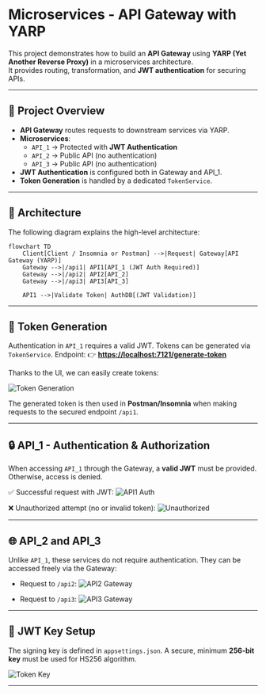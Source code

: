 # Microservices - API Gateway with YARP

This project demonstrates how to build an **API Gateway** using **YARP (Yet Another Reverse Proxy)** in a microservices architecture.  
It provides routing, transformation, and **JWT authentication** for securing APIs.

---

## 🚀 Project Overview

- **API Gateway** routes requests to downstream services via YARP.  
- **Microservices**:  
  - `API_1` → Protected with **JWT Authentication**  
  - `API_2` → Public API (no authentication)  
  - `API_3` → Public API (no authentication)  
- **JWT Authentication** is configured both in Gateway and API_1.  
- **Token Generation** is handled by a dedicated `TokenService`.

---

## 📂 Architecture

The following diagram explains the high-level architecture:

```mermaid
flowchart TD
    Client[Client / Insomnia or Postman] -->|Request| Gateway[API Gateway (YARP)]
    Gateway -->|/api1| API1[API_1 (JWT Auth Required)]
    Gateway -->|/api2| API2[API_2]
    Gateway -->|/api3| API3[API_3]

    API1 -->|Validate Token| AuthDB[(JWT Validation)]
````

---

## 🔑 Token Generation

Authentication in `API_1` requires a valid JWT. Tokens can be generated via `TokenService`.
Endpoint: 👉 **[https://localhost:7121/generate-token](https://localhost:7121/generate-token)**

Thanks to the UI, we can easily create tokens:

![Token Generation](Images/Thanks%20to%20TokenService,%20we%20can%20easily%20create%20tokens%20through%20the%20interface..png)

The generated token is then used in **Postman/Insomnia** when making requests to the secured endpoint `/api1`.

---

## 🔒 API_1 - Authentication & Authorization

When accessing `API_1` through the Gateway, a **valid JWT** must be provided. Otherwise, access is denied.

✅ Successful request with JWT:
![API1 Auth](Images/api1%20Gateway%20Authentication%20&%20Authorization%20.png)

❌ Unauthorized attempt (no or invalid token):
![Unauthorized](Images/Authentication%20was%20not%20performed%20or%20was%20performed%20incorrectly.png)

---

## 🌐 API_2 and API_3

Unlike `API_1`, these services do not require authentication.
They can be accessed freely via the Gateway:

* Request to `/api2`:
  ![API2 Gateway](Images/api2%20Gateway.png)

* Request to `/api3`:
  ![API3 Gateway](Images/api3%20Gateway.png)

---

## 📌 JWT Key Setup

The signing key is defined in `appsettings.json`.
A secure, minimum **256-bit key** must be used for HS256 algorithm.

![Token Key](Images/Role-Based%20Security%20Token%20Key%20Generation.png)

---


